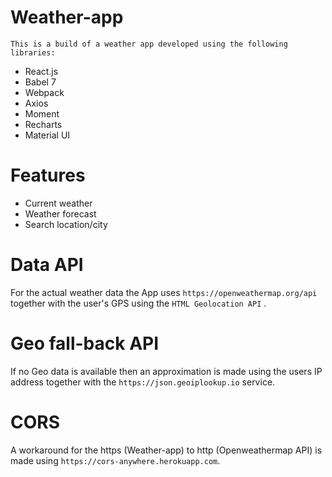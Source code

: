 # Weather-app

```
This is a build of a weather app developed using the following libraries:
```
- React.js
- Babel 7
- Webpack
- Axios
- Moment
- Recharts
- Material UI

# Features
- Current weather 
- Weather forecast
- Search location/city

# Data API
For the actual weather data the App uses `https://openweathermap.org/api` together with the user's GPS using the `HTML Geolocation API` .

# Geo fall-back API
If no Geo data is available then an approximation is made using the users IP address together with the `https://json.geoiplookup.io` service.

# CORS
A workaround for the https (Weather-app) to http (Openweathermap API) is made using `https://cors-anywhere.herokuapp.com`.
